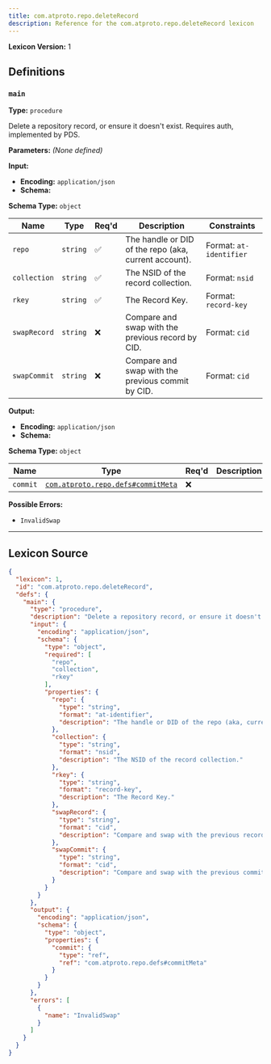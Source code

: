 ```yaml
---
title: com.atproto.repo.deleteRecord
description: Reference for the com.atproto.repo.deleteRecord lexicon
---
```

**Lexicon Version:** 1

## Definitions

<a name="main"></a>
### `main`

**Type:** `procedure`

Delete a repository record, or ensure it doesn't exist. Requires auth, implemented by PDS.

**Parameters:** _(None defined)_

**Input:**

- **Encoding:** `application/json`
- **Schema:**

**Schema Type:** `object`

| Name | Type | Req'd  | Description | Constraints |
|------|------|----------|-------------|-------------|
| `repo` | `string` | ✅  | The handle or DID of the repo (aka, current account). | Format: `at-identifier` |
| `collection` | `string` | ✅  | The NSID of the record collection. | Format: `nsid` |
| `rkey` | `string` | ✅  | The Record Key. | Format: `record-key` |
| `swapRecord` | `string` | ❌  | Compare and swap with the previous record by CID. | Format: `cid` |
| `swapCommit` | `string` | ❌  | Compare and swap with the previous commit by CID. | Format: `cid` |
**Output:**

- **Encoding:** `application/json`
- **Schema:**

**Schema Type:** `object`

| Name | Type | Req'd  | Description | Constraints |
|------|------|----------|-------------|-------------|
| `commit` | [`com.atproto.repo.defs#commitMeta`](/com/atproto/repo/defs#commitMeta) | ❌  |  |  |
**Possible Errors:**

- `InvalidSwap`

---

## Lexicon Source
```json
{
  "lexicon": 1,
  "id": "com.atproto.repo.deleteRecord",
  "defs": {
    "main": {
      "type": "procedure",
      "description": "Delete a repository record, or ensure it doesn't exist. Requires auth, implemented by PDS.",
      "input": {
        "encoding": "application/json",
        "schema": {
          "type": "object",
          "required": [
            "repo",
            "collection",
            "rkey"
          ],
          "properties": {
            "repo": {
              "type": "string",
              "format": "at-identifier",
              "description": "The handle or DID of the repo (aka, current account)."
            },
            "collection": {
              "type": "string",
              "format": "nsid",
              "description": "The NSID of the record collection."
            },
            "rkey": {
              "type": "string",
              "format": "record-key",
              "description": "The Record Key."
            },
            "swapRecord": {
              "type": "string",
              "format": "cid",
              "description": "Compare and swap with the previous record by CID."
            },
            "swapCommit": {
              "type": "string",
              "format": "cid",
              "description": "Compare and swap with the previous commit by CID."
            }
          }
        }
      },
      "output": {
        "encoding": "application/json",
        "schema": {
          "type": "object",
          "properties": {
            "commit": {
              "type": "ref",
              "ref": "com.atproto.repo.defs#commitMeta"
            }
          }
        }
      },
      "errors": [
        {
          "name": "InvalidSwap"
        }
      ]
    }
  }
}
```
